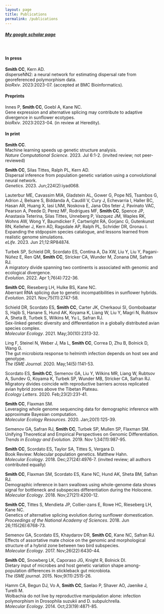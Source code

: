 ```yaml
---
layout: page
title: Publications
permalink: /publications
---
```


##### [My google scholar page](https://scholar.google.com/citations?user=ZHHGVn8AAAAJ&hl=en)
&nbsp;
&nbsp;


#### In press
**Smith CC**, Kern AD.\
disperseNN2: a neural network for estimating dispersal rate from georeferenced polymorphism data.\
*bioRxiv*. 2023:2023-07. (accepted at BMC Bioinformatics).

#### Preprints
Innes P, **Smith CC**, Goebl A, Kane NC.\
Gene expression and alternative splicing may contribute to adaptive divergence in sunflower ecotypes.\
*bioRxiv*. 2023:2023-04. (in review at Heredity).

#### In print
**Smith CC**.\
Machine learning speeds up genetic structure analysis.\
*Nature Computational Science*. 2023. Jul 6:1-2. (invited review; not peer-reviewed)

**Smith CC**, Silas Tittes, Ralph PL, Kern AD.\
Dispersal inference from population genetic variation using a convolutional neural network.\
*Genetics*. 2023. Jun;224(2):iyad068.

Lauterbur ME, Cavassim MIA, Gladstein AL, Gower G, Pope NS, Tsambos G, Adrion J, Belsare S, Biddanda A, Caudill V, Cury J, Echevarria I, Haller BC, Hasan AR, Huang X, Iasi LNM, Noskova E, Jana Obs ̆teter J, Pavinato VAC, Pearson A, Peede D, Perez MF, Rodrigues MF, **Smith CC**, Spence JP, Anastasia Teterina, Silas Tittes, Unneberg P, Vazquez JM, Waples RK, Wohns AW, Wong Y, Baumdicker F, Cartwright RA, Gorjanc G, Gutenkunst RN, Kelleher J, Kern AD, Ragsdale AP, Ralph PL, Schrider DR, Gronau I.\
Expanding the stdpopsim species catalogue, and lessons learned from realistic genome simulations.\
*eLife*. 2023. Jun 21;12:RP84874.

Turbek SP, Schield DR, Scordato ES, Contina A, Da XW, Liu Y, Liu Y, Pagani-Núñez E, Ren QM, **Smith CC**, Stricker CA, Wunder M, Zonana DM, Safran RJ.\
A migratory divide spanning two continents is associated with genomic and ecological divergence.\
*Evolution*. 2022. Apr 1;76(4):722-36.

**Smith CC**, Rieseberg LH, Hulke BS, Kane NC.\
Aberrant RNA splicing due to genetic incompatibilities in sunflower hybrids.\
*Evolution*. 2021. Nov;75(11):2747-58.

Schield DR, Scordato ES, **Smith CC**, Carter JK, Cherkaoui SI, Gombobaatar S, Hajib S, Hanane S, Hund AK, Koyama K, Liang W, Liu Y, Magri N, Rubtsov A, Sheta B, Turbek S, Wilkins M, Yu L, Safran RJ.\
Sex-linked genetic diversity and differentiation in a globally distributed avian species complex.\
*Molecular Ecology*. 2021. May;30(10):2313-32.

Ling F, Steinel N, Weber J, Ma L, **Smith CC**, Correa D, Zhu B, Bolnick D, Wang G.\
The gut microbiota response to helminth infection depends on host sex and genotype.\
*The ISME Journal*. 2020. May;14(5):1141-53.

Scordato ES, **Smith CC**, Semenov GA, Liu Y, Wilkins MR, Liang W, Rubtsov A, Sundev G, Koyama K, Turbek SP, Wunder MB, Stricker CA, Safran RJ.\
Migratory divides coincide with reproductive barriers across replicated avian hybrid zones above the Tibetan Plateau.\
*Ecology Letters*. 2020. Feb;23(2):231-41.

**Smith CC**, Flaxman SM.\
Leveraging whole genome sequencing data for demographic inference with approximate Bayesian computation.\
*Molecular Ecology Resources*. 2020. Jan;20(1):125-39.

Semenov GA, Safran RJ, **Smith CC**, Turbek SP, Mullen SP, Flaxman SM.\
Unifying Theoretical and Empirical Perspectives on Genomic Differentiation.\
*Trends in Ecology and Evolution*. 2019. Nov 1;34(11):987-95.

**Smith CC**, Scordato ES, Taylor SA, Tittes S, Vergara D.\
Book Review: Molecular population genetics. Matthew Hahn.\
*Molecular Ecology*. 2018. Dec;27(24):4976-7. (invited review; all authors contributed equally)

**Smith CC**, Flaxman SM, Scordato ES, Kane NC, Hund AK, Sheta BM, Safran RJ.\
Demographic inference in barn swallows using whole-genome data shows signal for bottleneck and subspecies differentiation during the Holocene.\
*Molecular Ecology*. 2018. Nov;27(21):4200-12.

**Smith CC**, Tittes S, Mendieta JP, Collier-zans E, Rowe HC, Rieseberg LH, Kane NC.\
Genetics of alternative splicing evolution during sunflower domestication.\
*Proceedings of the National Academy of Sciences*. 2018. Jun 26;115(26):6768-73.

Semenov GA, Scordato ES, Khaydarov DR, **Smith CC**, Kane NC, Safran RJ.\
Effects of assortative mate choice on the genomic and morphological structure of a hybrid zone between two bird subspecies.\
*Molecular Ecology*. 2017. Nov;26(22):6430-44.

**Smith CC**, Snowberg LK, Caporaso JG, Knight R, Bolnick DI.\
Dietary input of microbes and host genetic variation shape among-population differences in stickleback gut microbiota.\
*The ISME journal*. 2015. Nov;9(11):2515-26.

Hamm CA, Begun DJ, Vo A, **Smith CC**, Saelao P, Shaver AO, Jaenike J, Turelli M.\
Wolbachia do not live by reproductive manipulation alone: infection polymorphism in Drosophila suzukii and D. subpulchrella.\
*Molecular Ecology*. 2014. Oct;23(19):4871-85.
